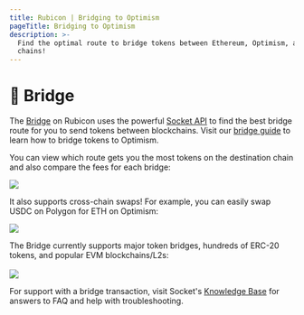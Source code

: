 ```yaml
---
title: Rubicon | Bridging to Optimism 
pageTitle: Bridging to Optimism
description: >-
  Find the optimal route to bridge tokens between Ethereum, Optimism, and more
  chains!
---
```


# 🌉 Bridge

The [Bridge](https://app.rubicon.finance/bridge) on Rubicon uses the powerful [Socket API](https://www.socket.tech/) to find the best bridge route for you to send tokens between blockchains. Visit our [bridge guide](/docs/guides/bridge/bridging-to-optimism) to learn how to bridge tokens to Optimism.

You can view which route gets you the most tokens on the destination chain and also compare the fees for each bridge:

![](</assets/image(84).png>)

It also supports cross-chain swaps! For example, you can easily swap USDC on Polygon for ETH on Optimism:

![](</assets/image(36).png>)

The Bridge currently supports major token bridges, hundreds of ERC-20 tokens, and popular EVM blockchains/L2s:\
\
![](</assets/image(10).png>)

For support with a bridge transaction, visit Socket's [Knowledge Base](https://socketdottech.zendesk.com/hc/en-us) for answers to FAQ and help with troubleshooting.
